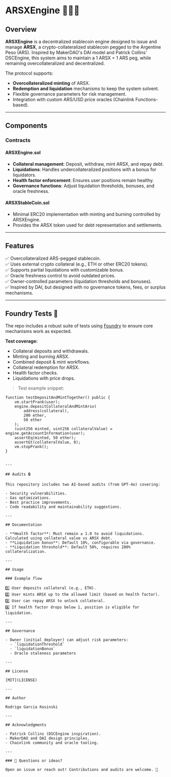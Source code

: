 # ARSXEngine 💸🇦🇷

## Overview

**ARSXEngine** is a decentralized stablecoin engine designed to issue and manage **ARSX**, a crypto-collateralized stablecoin pegged to the Argentine Peso (ARS). Inspired by MakerDAO's DAI model and Patrick Collins' DSCEngine, this system aims to maintain a 1 ARSX = 1 ARS peg, while remaining overcollateralized and decentralized.

The protocol supports:

- **Overcollateralized minting** of ARSX.
- **Redemption and liquidation** mechanisms to keep the system solvent.
- Flexible governance parameters for risk management.
- Integration with custom ARS/USD price oracles (Chainlink Functions-based).

---

## Components

### Contracts

#### ARSXEngine.sol

- **Collateral management**: Deposit, withdraw, mint ARSX, and repay debt.
- **Liquidations**: Handles undercollateralized positions with a bonus for liquidators.
- **Health factor enforcement**: Ensures user positions remain healthy.
- **Governance functions**: Adjust liquidation thresholds, bonuses, and oracle freshness.

#### ARSXStableCoin.sol

- Minimal ERC20 implementation with minting and burning controlled by ARSXEngine.
- Provides the ARSX token used for debt representation and settlements.

---

## Features

✅ Overcollateralized ARS-pegged stablecoin.  
✅ Uses external crypto collateral (e.g., ETH or other ERC20 tokens).  
✅ Supports partial liquidations with customizable bonus.  
✅ Oracle freshness control to avoid outdated prices.  
✅ Owner-controlled parameters (liquidation thresholds and bonuses).  
✅ Inspired by DAI, but designed with no governance tokens, fees, or surplus mechanisms.

---

## Foundry Tests 🧪

The repo includes a robust suite of tests using [Foundry](https://book.getfoundry.sh/) to ensure core mechanisms work as expected.

**Test coverage:**

- Collateral deposits and withdrawals.
- Minting and burning ARSX.
- Combined deposit & mint workflows.
- Collateral redemption for ARSX.
- Health factor checks.
- Liquidations with price drops.

> Test example snippet:

```solidity
function testDepositAndMintTogether() public {
    vm.startPrank(user);
    engine.depositCollateralAndMintArsx(
        address(collateral),
        200 ether,
        50 ether
    );
    (uint256 minted, uint256 collateralValue) = engine.getAccountInformation(user);
    assertEq(minted, 50 ether);
    assertGt(collateralValue, 0);
    vm.stopPrank();
}


---

## Audits 🔒

This repository includes two AI-based audits (from GPT-4o) covering:

- Security vulnerabilities.
- Gas optimizations.
- Best practice improvements.
- Code readability and maintainability suggestions.

---

## Documentation

- **Health factor**: Must remain ≥ 1.0 to avoid liquidations. Calculated using collateral value vs ARSX debt.
- **Liquidation bonus**: Default 10%, configurable via governance.
- **Liquidation threshold**: Default 50%, requires 200% collateralization.

---

## Usage

### Example flow

1️⃣ User deposits collateral (e.g., ETH).  
2️⃣ User mints ARSX up to the allowed limit (based on health factor).  
3️⃣ User can repay ARSX to unlock collateral.  
4️⃣ If health factor drops below 1, position is eligible for liquidation.

---

## Governance

- Owner (initial deployer) can adjust risk parameters:
  - `liquidationThreshold`
  - `liquidationBonus`
  - Oracle staleness parameters

---

## License

[MIT](LICENSE)

---

## Author

Rodrigo Garcia Kosinski

---

## Acknowledgments

- Patrick Collins (DSCEngine inspiration).
- MakerDAO and DAI design principles.
- Chainlink community and oracle tooling.

---

### 💬 Questions or ideas?

Open an issue or reach out! Contributions and audits are welcome. 🚀

